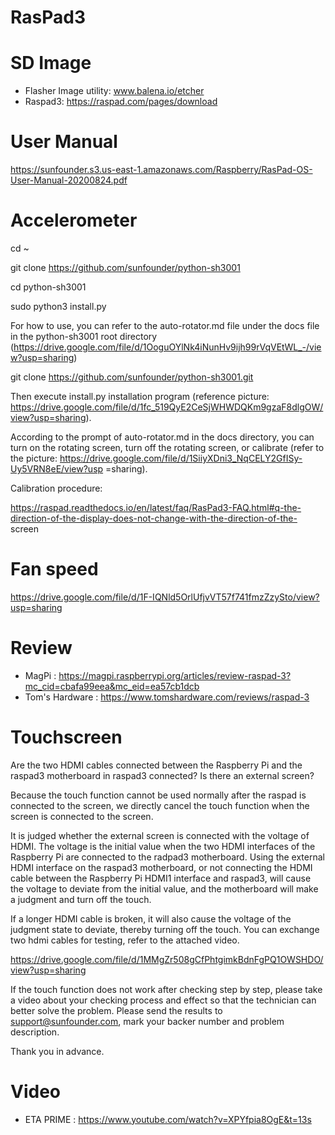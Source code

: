 # RasPad3


# SD Image
* Flasher Image utility: www.balena.io/etcher
* Raspad3: https://raspad.com/pages/download

# User Manual
https://sunfounder.s3.us-east-1.amazonaws.com/Raspberry/RasPad-OS-User-Manual-20200824.pdf


# Accelerometer

cd ~

git clone https://github.com/sunfounder/python-sh3001

cd python-sh3001

sudo python3 install.py  

For how to use, you can refer to the auto-rotator.md file under the docs file in the python-sh3001 root directory (https://drive.google.com/file/d/1OoguOYlNk4iNunHv9ijh99rVqVEtWL_-/view?usp=sharing)

git clone https://github.com/sunfounder/python-sh3001.git

Then execute install.py installation program (reference picture: https://drive.google.com/file/d/1fc_519QyE2CeSjWHWDQKm9gzaF8dlgOW/view?usp=sharing).

According to the prompt of auto-rotator.md in the docs directory, you can turn on the rotating screen, turn off the rotating screen, or calibrate (refer to the picture: https://drive.google.com/file/d/1SiiyXDni3_NqCELY2GfISy-Uy5VRN8eE/view?usp =sharing).


Calibration procedure:

https://raspad.readthedocs.io/en/latest/faq/RasPad3-FAQ.html#q-the-direction-of-the-display-does-not-change-with-the-direction-of-the- screen



# Fan speed

https://drive.google.com/file/d/1F-IQNld5OrlUfjvVT57f741fmzZzySto/view?usp=sharing



# Review

* MagPi : https://magpi.raspberrypi.org/articles/review-raspad-3?mc_cid=cbafa99eea&mc_eid=ea57cb1dcb
* Tom's Hardware : https://www.tomshardware.com/reviews/raspad-3


# Touchscreen

Are the two HDMI cables connected between the Raspberry Pi and the raspad3 motherboard in raspad3 connected? Is there an external screen?

Because the touch function cannot be used normally after the raspad is connected to the screen, we directly cancel the touch function when the screen is connected to the screen.

It is judged whether the external screen is connected with the voltage of HDMI. The voltage is the initial value when the two HDMI interfaces of the Raspberry Pi are connected to the radpad3 motherboard. Using the external HDMI interface on the raspad3 motherboard, or not connecting the HDMI cable between the Raspberry Pi HDMI1 interface and raspad3, will cause the voltage to deviate from the initial value, and the motherboard will make a judgment and turn off the touch.

If a longer HDMI cable is broken, it will also cause the voltage of the judgment state to deviate, thereby turning off the touch. You can exchange two hdmi cables for testing, refer to the attached video.

https://drive.google.com/file/d/1MMgZr508gCfPhtgimkBdnFgPQ1OWSHDO/view?usp=sharing

If the touch function does not work after checking step by step, please take a video about your checking process and effect so that the technician can better solve the problem. Please send the results to support@sunfounder.com, mark your backer number and problem description.

Thank you in advance.




# Video

* ETA PRIME : https://www.youtube.com/watch?v=XPYfpia8OgE&t=13s 
